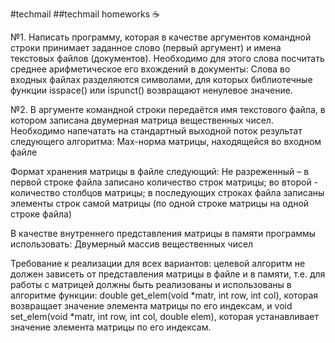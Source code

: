 #techmail
##techmail homeworks :coffee:

№1. Написать программу, которая в качестве аргументов командной строки принимает заданное слово (первый аргумент) и имена текстовых файлов (документов). Необходимо для этого слова посчитать среднее арифметическое его вхождений в документы: 
Слова во входных файлах разделяются символами, для которых библиотечные функции isspace() или ispunct() возвращают ненулевое значение.

№2. В аргументе командной строки передаётся имя текстового файла, в котором записана двумерная матрица вещественных чисел. Необходимо напечатать на стандартный выходной поток результат следующего алгоритма:
Max-норма матрицы, находящейся во входном файле

Формат хранения матрицы в файле следующий:
Не разреженный – в первой строке файла записано количество строк матрицы; во второй -  количество столбцов матрицы; в последующих строках файла записаны элементы строк самой матрицы (по одной строке матрицы на одной строке файла)
	
В качестве внутреннего представления матрицы в памяти программы использовать:
Двумерный массив вещественных чисел

Требование к реализации для всех вариантов: целевой алгоритм не должен зависеть от представления матрицы в файле и в памяти, т.е. для работы с матрицей должны быть реализованы и использованы в алгоритме функции: double get_elem(void *matr, int row, int col), которая возвращает значение элемента матрицы по его индексам, и void set_elem(void *matr, int row, int col, double elem), которая устанавливает значение элемента матрицы по его индексам.
